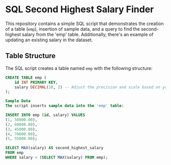 # SQL Second Highest Salary Finder

This repository contains a simple SQL script that demonstrates the creation of a table (`emp`), insertion of sample data, and a query to find the second-highest salary from the 'emp' table. Additionally, there's an example of updating an existing salary in the dataset.

## Table Structure

The SQL script creates a table named `emp` with the following structure:

```sql
CREATE TABLE emp (
    id INT PRIMARY KEY,
    salary DECIMAL(10, 2) -- Adjust the precision and scale based on your requirements
);

Sample Data
The script inserts sample data into the 'emp' table:

INSERT INTO emp (id, salary) VALUES
(1, 50000.00),
(2, 60000.00),
(3, 45000.00),
(4, 70000.00),
(5, 55000.00);

SELECT MAX(salary) AS second_highest_salary
FROM emp
WHERE salary < (SELECT MAX(salary) FROM emp);

